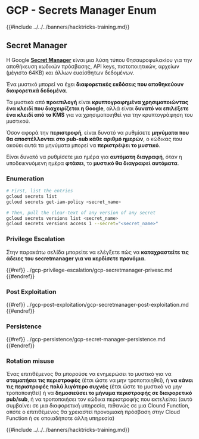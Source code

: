 # GCP - Secrets Manager Enum

{{#include ../../../banners/hacktricks-training.md}}

## Secret Manager

Η Google [**Secret Manager**](https://cloud.google.com/solutions/secrets-management/) είναι μια λύση τύπου θησαυροφυλακίου για την αποθήκευση κωδικών πρόσβασης, API keys, πιστοποιητικών, αρχείων (μέγιστο 64KB) και άλλων ευαίσθητων δεδομένων.

Ένα μυστικό μπορεί να έχει **διαφορετικές εκδόσεις που αποθηκεύουν διαφορετικά δεδομένα**.

Τα μυστικά από **προεπιλογή** είναι **κρυπτογραφημένα χρησιμοποιώντας ένα κλειδί που διαχειρίζεται η Google**, αλλά είναι **δυνατό να επιλέξετε ένα κλειδί από το KMS** για να χρησιμοποιηθεί για την κρυπτογράφηση του μυστικού.

Όσον αφορά την **περιστροφή**, είναι δυνατό να ρυθμίσετε **μηνύματα που θα αποστέλλονται στο pub-sub κάθε αριθμό ημερών**, ο κώδικας που ακούει αυτά τα μηνύματα μπορεί να **περιστρέψει το μυστικό**.

Είναι δυνατό να ρυθμίσετε μια ημέρα για **αυτόματη διαγραφή**, όταν η υποδεικνυόμενη ημέρα **φτάσει**, το **μυστικό θα διαγραφεί αυτόματα**.

### Enumeration
```bash
# First, list the entries
gcloud secrets list
gcloud secrets get-iam-policy <secret_name>

# Then, pull the clear-text of any version of any secret
gcloud secrets versions list <secret_name>
gcloud secrets versions access 1 --secret="<secret_name>"
```
### Privilege Escalation

Στην παρακάτω σελίδα μπορείτε να ελέγξετε πώς να **καταχραστείτε τις άδειες του secretmanager για να κερδίσετε προνόμια.**

{{#ref}}
../gcp-privilege-escalation/gcp-secretmanager-privesc.md
{{#endref}}

### Post Exploitation

{{#ref}}
../gcp-post-exploitation/gcp-secretmanager-post-exploitation.md
{{#endref}}

### Persistence

{{#ref}}
../gcp-persistence/gcp-secret-manager-persistence.md
{{#endref}}

### Rotation misuse

Ένας επιτιθέμενος θα μπορούσε να ενημερώσει το μυστικό για να **σταματήσει τις περιστροφές** (έτσι ώστε να μην τροποποιηθεί), ή **να κάνει τις περιστροφές πολύ λιγότερο συχνές** (έτσι ώστε το μυστικό να μην τροποποιηθεί) ή να **δημοσιεύσει το μήνυμα περιστροφής σε διαφορετικό pub/sub**, ή να τροποποιήσει τον κώδικα περιστροφής που εκτελείται (αυτό συμβαίνει σε μια διαφορετική υπηρεσία, πιθανώς σε μια Clound Function, οπότε ο επιτιθέμενος θα χρειαστεί προνομιακή πρόσβαση στην Cloud Function ή σε οποιαδήποτε άλλη υπηρεσία)

{{#include ../../../banners/hacktricks-training.md}}
